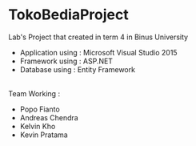 # TokoBediaProject

Lab's Project that created in term 4 in Binus University
- Application using : Microsoft Visual Studio 2015
- Framework using : ASP.NET
- Database using : Entity Framework

<br/>
Team Working :

- Popo Fianto
- Andreas Chendra
- Kelvin Kho
- Kevin Pratama

